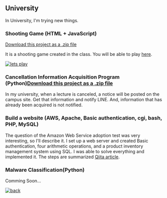 ## University

In University, I'm trying new things.

### Shooting Game (HTML + JavaScript)
<a class="zip_download_link" href="https://github.com/snoow-sub/portfolio/raw/master/univ/shooting.zip">Download this project as a .zip file</a>

It is a shooting game created in the class.
You will be able to play [here](https://snoow-sub.github.io/portfolio/univ/shoot/).

[![lets play](https://github.com/snoow-sub/portfolio/raw/master/images/play.png)](https://snoow-sub.github.io/portfolio/univ/shoot/)

### Cancellation Information Acquisition Program (Python)<a class="zip_download_link" href="https://github.com/snoow-sub/portfolio/raw/master/univ/notify.zip">Download this project as a .zip file</a>

In my university, when a lecture is canceled, a notice will be posted on the campus site.
Get that information and notify LINE. And, information that has already been acquired is not notified.


### Build a website (AWS, Apache, Basic authentication, cgi, bash, PHP, MySQL)
The question of the Amazon Web Service adoption test was very interesting, so I'll describe it.
I set up a web server and created Basic authentication, four arithmetic operations, and a product inventory management system using SQL.
I was able to solve everything and implemented it.
The steps are summarized [Qiita article](https://qiita.com/snoow-sub/items/1e5a18a556425796775b).
<!-- The problem is listed [here](https://snoow-sub.github.io/portfolio/univ/aws_is_task/). -->


### Malware Classification(Python)
Comming Soon...


[![back](https://github.com/snoow-sub/portfolio/raw/master/images/back.png)](https://snoow-sub.github.io/portfolio/)
